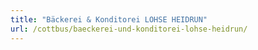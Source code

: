 ```yaml
---
title: "Bäckerei & Konditorei LOHSE HEIDRUN"
url: /cottbus/baeckerei-und-konditorei-lohse-heidrun/
---
```

